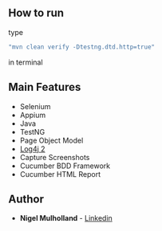 
## How to run

type
```bash
"mvn clean verify -Dtestng.dtd.http=true"
```
in terminal

## Main Features
* Selenium
* Appium 
* Java
* TestNG
* Page Object Model
* [Log4j 2](https://logging.apache.org/log4j/1.2/apidocs/org/apache/log4j/PatternLayout.html)
* Capture Screenshots
* Cucumber BDD Framework
* Cucumber HTML Report

## Author
* **Nigel Mulholland** - [Linkedin](https://www.linkedin.com/in/nigel-mulholland/) 